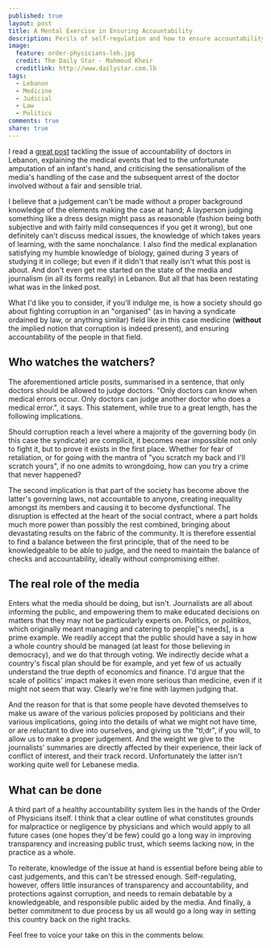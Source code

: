 ```yaml
---
published: true
layout: post
title: A Mental Exercise in Ensuring Accountability
description: Perils of self-regulation and how to ensure accountability.
image:
  feature: order-physicians-leb.jpg
  credit: The Daily Star - Mahmoud Kheir
  creditlink: http://www.dailystar.com.lb
tags: 
  - Lebanon
  - Medicine
  - Judicial
  - Law
  - Politics
comments: true
share: true
---
```


I read a [great post](http://stateofmind13.com/2015/06/06/the-ella-tannous-case-when-every-lebanese-suddenly-become-a-doctor/) tackling the issue of accountability of doctors in Lebanon, explaining the medical events that led to the unfortunate amputation of an infant's hand, and criticising the sensationalism of the media's handling of the case and the subsequent arrest of the doctor involved without a fair and sensible trial.
 
I believe that a judgement can't be made without a proper background knowledge of the elements making the case at hand; A layperson judging something like a dress design might pass as reasonable (fashion being both subjective and with fairly mild consequences if you get it wrong), but one definitely can't discuss medical issues, the knowledge of which takes years of learning, with the same nonchalance. I also find the medical explanation satisfying my humble knowledge of biology, gained during 3 years of studying it in college; but even if it didn't that really isn't what this post is about. And don't even get me started on the state of the media and journalism (in all its forms really) in Lebanon. But all that has been restating what was in the linked post. 
 
What I'd like you to consider, if you'll indulge me, is how a society should go about fighting corruption in an "organised" (as in having a syndicate ordained by law, or anything similar) field like in this case medicine (**without** the implied notion that corruption is indeed present), and ensuring accountability of the people in that field.
 
## Who watches the watchers?
 
The aforementioned article posits, summarised in a sentence, that only doctors should be allowed to judge doctors. "Only doctors can know when medical errors occur. Only doctors can judge another doctor who does a medical error.", it says. This statement, while true to a great length, has the following implications.
 
Should corruption reach a level where a majority of the governing body (in this case the syndicate) are complicit, it becomes near impossible not only to fight it, but to prove it exists in the first place. Whether for fear of retaliation, or for going with the mantra of "you scratch my back and I'll scratch yours", if no one admits to wrongdoing, how can you try a crime that never happened?
 
The second implication is that part of the society has become above the latter's governing laws, not accountable to anyone, creating inequality amongst its members and causing it to become dysfunctional. The disruption is effected at the heart of the social contract, where a part holds much more power than possibly the rest combined, bringing about devastating results on the fabric of the community. It is therefore essential to find a balance between the first principle, that of the need to be knowledgeable to be able to judge, and the need to maintain the balance of checks and accountability, ideally without compromising either.
 
## The real role of the media
 
Enters what the media should be doing, but isn't. Journalists are all about informing the public, and empowering them to make educated decisions on matters that they may not be particularly experts on. Politics, or *politikos*, which originally meant managing and catering to people['s needs], is a prime example. We readily accept that the public should have a say in how a whole country should be managed (at least for those believing in democracy), and we do that through voting. We indirectly decide what a country's fiscal plan should be for example, and yet few of us actually understand the true depth of economics and finance. I'd argue that the scale of politics' impact makes it even more serious than medicine, even if it might not seem that way. Clearly we're fine with laymen judging that.
 
And the reason for that is that some people have devoted themselves to make us aware of the various policies proposed by politicians and their various implications, going into the details of what we might not have time, or are reluctant to dive into ourselves, and giving us the "tl;dr", if you will, to allow us to make a proper judgement. And the weight we give to the journalists' summaries are directly affected by their experience, their lack of conflict of interest, and their track record. Unfortunately the latter isn't working quite well for Lebanese media.
 
## What can be done
 
A third part of a healthy accountability system lies in the hands of the Order of Physicians itself. I think that a clear outline of what constitutes grounds for malpractice or negligence by physicians and which would apply to all future cases (one hopes they'd be few) could go a long way in improving transparency and increasing public trust, which seems lacking now, in the practice as a whole.
 
To reiterate, knowledge of the issue at hand is essential before being able to cast judgements, and this can't be stressed enough. Self-regulating, however, offers little insurances of transparency and accountability, and protections against corruption, and needs to remain debatable by a knowledgeable, and responsible public aided by the media. And finally, a better commitment to due process by us all would go a long way in setting this country back on the right tracks.

Feel free to voice your take on this in the comments below.